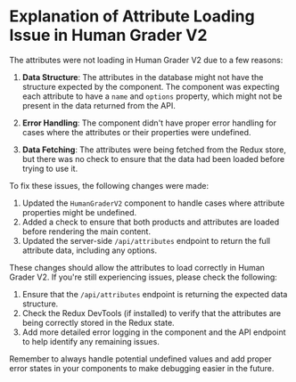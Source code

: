 # Explanation of Attribute Loading Issue in Human Grader V2

The attributes were not loading in Human Grader V2 due to a few reasons:

1. **Data Structure**: The attributes in the database might not have the structure expected by the component. The component was expecting each attribute to have a `name` and `options` property, which might not be present in the data returned from the API.

2. **Error Handling**: The component didn't have proper error handling for cases where the attributes or their properties were undefined.

3. **Data Fetching**: The attributes were being fetched from the Redux store, but there was no check to ensure that the data had been loaded before trying to use it.

To fix these issues, the following changes were made:

1. Updated the `HumanGraderV2` component to handle cases where attribute properties might be undefined.
2. Added a check to ensure that both products and attributes are loaded before rendering the main content.
3. Updated the server-side `/api/attributes` endpoint to return the full attribute data, including any options.

These changes should allow the attributes to load correctly in Human Grader V2. If you're still experiencing issues, please check the following:

1. Ensure that the `/api/attributes` endpoint is returning the expected data structure.
2. Check the Redux DevTools (if installed) to verify that the attributes are being correctly stored in the Redux state.
3. Add more detailed error logging in the component and the API endpoint to help identify any remaining issues.

Remember to always handle potential undefined values and add proper error states in your components to make debugging easier in the future.
